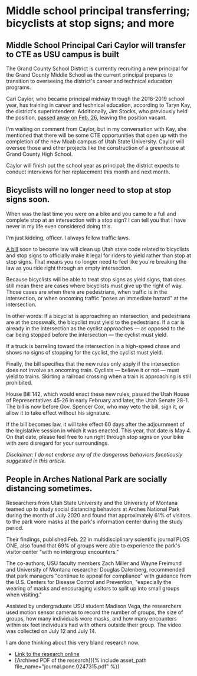 # Middle school principal transferring; bicyclists at stop signs; and more

## Middle School Principal Cari Caylor will transfer to CTE as USU campus is built

The Grand County School District is currently recruiting a new principal for the Grand County Middle School as the current principal prepares to transition to overseeing the district's career and technical education programs.

Cari Caylor, who became principal midway through the 2018-2019 school year, has training in career and technical education, according to Taryn Kay, the district's superintendent. Additionally, Jim Stocks, who previously held the position, [passed away on Feb. 26](https://www.moabtimes.com/articles/james-stocks-1965-2021/), leaving the position vacant.

I'm waiting on comment from Caylor, but in my conversation with Kay, she mentioned that there will be some CTE opportunities that open up with the completion of the new Moab campus of Utah State University. Caylor will oversee those and other projects like the construction of a greenhouse at Grand County High School.

Caylor will finish out the school year as principal; the district expects to conduct interviews for her replacement this month and next month.

## Bicyclists will no longer need to stop at stop signs soon.

When was the last time you were on a bike and you came to a full and complete stop at an intersection with a stop sign? I can tell you that I have never in my life even considered doing this.

I'm just kidding, officer. I always follow traffic laws.

[A bill](https://le.utah.gov/~2021/bills/static/HB0142.html) soon to become law will clean up Utah state code related to bicyclists and stop signs to officially make it legal for riders to yield rather than stop at stop signs. That means you no longer need to feel like you're breaking the law as you ride right through an empty intersection.

Because bicyclists will be able to treat stop signs as yield signs, that does still mean there are cases where bicyclists must give up the right of way. Those cases are when there are pedestrians, when traffic is in the intersection, or when oncoming traffic "poses an immediate hazard" at the intersection.

In other words: If a bicyclist is approaching an intersection, and pedestrians are at the crosswalk, the bicyclist must yield to the pedestrians. If a car is already in the intersection as the cyclist approaches — as opposed to the car being stopped before the intersection — the cyclist must yield.

If a truck is barreling toward the intersection in a high-speed chase and shows no signs of stopping for the cyclist, the cyclist must yield.

Finally, the bill specifies that the new rules only apply if the intersection does not involve an oncoming train. Cyclists — believe it or not — must yield to trains. Skirting a railroad crossing when a train is approaching is still prohibited.

House Bill 142, which would enact these new rules, passed the Utah House of Representatives 45-26 in early February and later, the Utah Senate 28-1. The bill is now before Gov. Spencer Cox, who may veto the bill, sign it, or allow it to take effect without his signature.

If the bill becomes law, it will take effect 60 days after the adjournment of the legislative session in which it was enacted. This year, that date is May 4. On that date, please feel free to run right through stop signs on your bike with zero disregard for your surroundings.

*Disclaimer: I do not endorse any of the dangerous behaviors facetiously suggested in this article.*

## People in Arches National Park are socially distancing sometimes.

Researchers from Utah State University and the University of Montana teamed up to study social distancing behaviors at Arches National Park during the month of July 2020 and found that approximately 61% of visitors to the park wore masks at the park's information center during the study period.

Their findings, published Feb. 22 in multidisciplinary scientific journal PLOS ONE, also found that 69% of groups were able to experience the park's visitor center "with no intergroup encounters."

The co-authors, USU faculty members Zach Miller and Wayne Freimund and University of Montana researcher Douglas Dalenberg, recommended that park managers "continue to appeal for compliance" with guidance from the U.S. Centers for Disease Control and Prevention, "especially the wearing of masks and encouraging visitors to split up into small groups when visiting."

Assisted by undergraduate USU student Madison Vega, the researchers used motion sensor cameras to record the number of groups, the size of groups, how many individuals wore masks, and how many encounters within six feet individuals had with others outside their group. The video was collected on July 12 and July 14.

I am done thinking about this very bland research now.

- [Link to the research online](https://journals.plos.org/plosone/article?id=10.1371/journal.pone.0247315)
- [Archived PDF of the research]({% include asset_path file_name="journal.pone.0247315.pdf" %})
